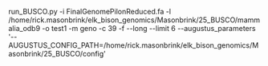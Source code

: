 run_BUSCO.py -i FinalGenomePilonReduced.fa  -l /home/rick.masonbrink/elk_bison_genomics/Masonbrink/25_BUSCO/mammalia_odb9 -o test1 -m geno -c 39  -f --long --limit 6  --augustus_parameters '--AUGUSTUS_CONFIG_PATH=/home/rick.masonbrink/elk_bison_genomics/Masonbrink/25_BUSCO/config'

